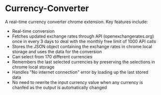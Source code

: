 # Currency-Converter
A real-time currency converter chrome extension.
Key features include:
<ul>
<li> Real-time conversion </li>
<li> Fetches updated exchange rates through API (openexchangerates.org) once in every 3 days to deal with the monthly free limit of 1000 API calls</li>
<li>Stores the JSON object containing the exchange rates in chrome local storage and uses the data for the conversion</li>
<li> Can select from 170 different currencies </li>
<li> Remembers the last selected currencies by preserving the selections in chrome local storage </li>
<li>Handles "No internet connection" error by loading up the last stored data</li>
<li>No need to rewrite the input currency value when any currency is chanfed as the output is automatically changed</li>
</ul>
